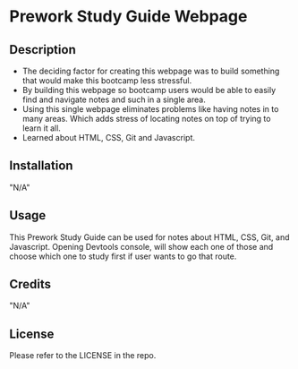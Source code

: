 # Prework Study Guide Webpage

## Description

- The deciding factor for creating this webpage was to build something that would make this bootcamp less stressful.
- By building this webpage so bootcamp users would be able to easily find and navigate notes and such in a single area. 
- Using this single webpage eliminates problems like having notes in to many areas. Which adds stress of locating notes on top of trying to learn it all. 
- Learned about HTML, CSS, Git and Javascript. 


## Installation
"N/A"

## Usage

This Prework Study Guide can be used for notes about HTML, CSS, Git, and Javascript. Opening Devtools console, will show each one of those and choose which one to study first if user wants to go that route. 

## Credits
"N/A"
## License

Please refer to the LICENSE in the repo.

